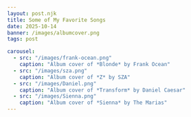 ```yaml
---
layout: post.njk
title: Some of My Favorite Songs
date: 2025-10-14
banner: /images/albumcover.png
tags: post

carousel:
  - src: "/images/frank-ocean.png"
    caption: "Album cover of *Blonde* by Frank Ocean"
  - src: "/images/sza.png"
    caption: "Album cover of *Z* by SZA"
  - src: "/images/Daniel.png"
    caption: "Album cover of *Transform* by Daniel Caesar"
  - src: "/images/Sienna.png"
    caption: "Album cover of *Sienna* by The Marias"
---
```



